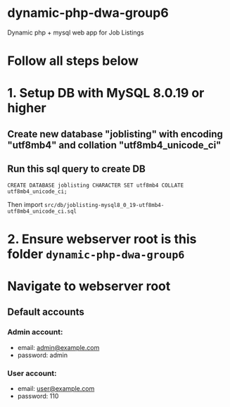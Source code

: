 # dynamic-php-dwa-group6
 Dynamic php + mysql web app for Job Listings

# Follow all steps below
# 1. Setup DB with MySQL 8.0.19 or higher
## Create new database "joblisting" with encoding "utf8mb4" and collation "utf8mb4_unicode_ci"
## Run this sql query to create DB 
`CREATE DATABASE joblisting CHARACTER SET utf8mb4 COLLATE utf8mb4_unicode_ci;`

Then import `src/db/joblisting-mysql8_0_19-utf8mb4-utf8mb4_unicode_ci.sql`
# 2. Ensure webserver root is this folder `dynamic-php-dwa-group6`
# Navigate to webserver root

## Default accounts

### Admin account:

- email: admin@example.com
- password: admin

### User account:
- email: user@example.com
- password: 110